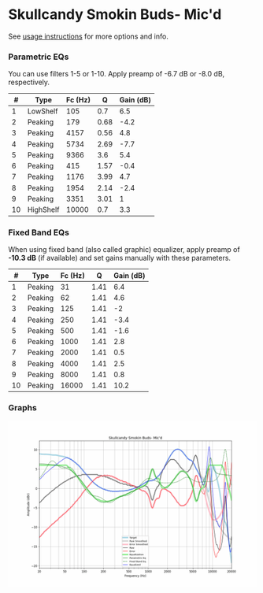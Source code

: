 # Skullcandy Smokin Buds- Mic'd
See [usage instructions](https://github.com/jaakkopasanen/AutoEq#usage) for more options and info.

### Parametric EQs
You can use filters 1-5 or 1-10. Apply preamp of -6.7 dB or -8.0 dB, respectively.

|   # | Type      |   Fc (Hz) |    Q |   Gain (dB) |
|-----|-----------|-----------|------|-------------|
|   1 | LowShelf  |       105 | 0.7  |         6.5 |
|   2 | Peaking   |       179 | 0.68 |        -4.2 |
|   3 | Peaking   |      4157 | 0.56 |         4.8 |
|   4 | Peaking   |      5734 | 2.69 |        -7.7 |
|   5 | Peaking   |      9366 | 3.6  |         5.4 |
|   6 | Peaking   |       415 | 1.57 |        -0.4 |
|   7 | Peaking   |      1176 | 3.99 |         4.7 |
|   8 | Peaking   |      1954 | 2.14 |        -2.4 |
|   9 | Peaking   |      3351 | 3.01 |         1   |
|  10 | HighShelf |     10000 | 0.7  |         3.3 |

### Fixed Band EQs
When using fixed band (also called graphic) equalizer, apply preamp of **-10.3 dB** (if available) and set gains manually with these parameters.

|   # | Type    |   Fc (Hz) |    Q |   Gain (dB) |
|-----|---------|-----------|------|-------------|
|   1 | Peaking |        31 | 1.41 |         6.4 |
|   2 | Peaking |        62 | 1.41 |         4.6 |
|   3 | Peaking |       125 | 1.41 |        -2   |
|   4 | Peaking |       250 | 1.41 |        -3.4 |
|   5 | Peaking |       500 | 1.41 |        -1.6 |
|   6 | Peaking |      1000 | 1.41 |         2.8 |
|   7 | Peaking |      2000 | 1.41 |         0.5 |
|   8 | Peaking |      4000 | 1.41 |         2.5 |
|   9 | Peaking |      8000 | 1.41 |         0.8 |
|  10 | Peaking |     16000 | 1.41 |        10.2 |

### Graphs
![](./Skullcandy%20Smokin%20Buds-%20Mic'd.png)
